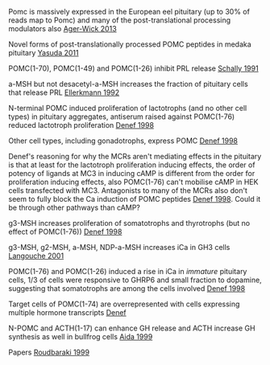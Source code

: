 Pomc is massively expressed in the European eel pituitary (up to 30% of reads map to Pomc) and many of the post-translational processing modulators also [Ager-Wick 2013](https://doi.org/10.1371/journal.pone.0077396)

Novel forms of post-translationally processed POMC peptides in medaka pituitary [Yasuda 2011](https://doi.org/10.1016/j.peptides.2011.08.016)

POMC(1-70), POMC(1-49) and POMC(1-26) inhibit PRL release [Schally 1991](https://www.pnas.org/content/88/9/3540.short)

a-MSH but not desacetyl-a-MSH increases the fraction of pituitary cells that release PRL [Ellerkmann 1992](https://academic.oup.com/endo/article/131/2/566/2496231)

N-terminal POMC induced proliferation of lactotrophs (and no other cell types) in pituitary aggregates, antiserum raised against POMC(1-76) reduced lactotroph proliferation [Denef 1998](https://www.sciencedirect.com/science/article/pii/S0742841398000206)

Other cell types, including gonadotrophs, express POMC [Denef 1998](https://www.sciencedirect.com/science/article/pii/S0742841398000206)

Denef's reasoning for why the MCRs aren't mediating effects in the pituitary is that at least for the lactotroph proliferation inducing effects, the order of potency of ligands at MC3 in inducing cAMP is different from the order for proliferation inducing effects, also POMC(1-76) can't mobilise cAMP in HEK cells transfected with MC3. Antagonists to many of the MCRs also don't seem to fully block the Ca induction of POMC peptides [Denef 1998](https://www.sciencedirect.com/science/article/pii/S0742841398000206). Could it be through other pathways than cAMP?

g3-MSH increases proliferation of somatotrophs and thyrotrophs (but no effect of POMC(1-76)) [Denef 1998](https://www.sciencedirect.com/science/article/pii/S0742841398000206)

g3-MSH, g2-MSH, a-MSH, NDP-a-MSH increases iCa in GH3 cells [Langouche 2001](https://academic.oup.com/endo/article/142/1/257/2988854?login=true)

POMC(1-76) and POMC(1-26) induced a rise in iCa in *immature* pituitary cells, 1/3 of cells were responsive to GHRP6 and small fraction to dopamine, suggesting that somatotrophs are among the cells involved [Denef 1998](https://www.sciencedirect.com/science/article/pii/S0742841398000206)

Target cells of POMC(1-74) are overrepresented with cells expressing multiple hormone transcripts [Denef](https://onlinelibrary.wiley.com/doi/full/10.1046/j.1440-1681.2001.03421.x)

N-POMC and ACTH(1-17) can enhance GH release and ACTH increase GH synthesis as well in bullfrog cells [Aida 1999](https://www.sciencedirect.com/science/article/pii/S0016648099972891)



Papers
[Roudbaraki 1999](https://academic.oup.com/endo/article/140/10/4874/2991015?login=true)